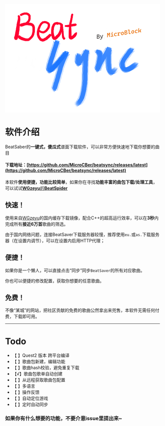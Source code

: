 ![](resources/beatsync.png)

# 软件介绍
BeatSaber的**一键式，傻瓜式**谱面下载软件，可以非常方便快速地下载你想要的曲目
#### 下载地址：[https://github.com/MicroCBer/beatsync/releases/latest](https://github.com/MicroCBer/beatsync/releases/latest)

本软件**使用便捷，功能比较简单**，如果你在寻找**功能丰富的曲包下载/处理工具**，可以试试[**WGzeyu**的**BeatSpider**](https://github.com/WGzeyu/BeatSpider)

## 快速！
使用来自[WGzeyu](https://bs-wgzeyu.gtxcn.com/)的国内缓存下载镜像，配合C++的超高运行效率，可以在**3秒**内完成所有**接近6万首**歌曲的筛选。

由于国内网络问题，连接BeatSaver下载服务器较慢，推荐使用`eu.`或`as.`下载服务器（在设置内调节），可以在设置内启用HTTP代理；
## 便捷！
如果你是一个懒人，可以直接点击“同步”同步`BeatSaver`的所有对应歌曲。

你也可以便捷的修改配置，获取你想要的任意歌曲。
## 免费！
不像“某城”的网站，把社区贡献的免费的歌曲公然拿出来兜售，本软件无需任何付费，下载即可用。

------

# Todo
- 【 】Quest2 版本 跨平台编译
- 【 】歌曲包新建，编辑功能
- 【 】歌曲hash校验，避免重复下载
- 【√】歌曲包歌单自动创建
- 【 】从远程获取歌曲包配置
- 【 】多语言
- 【 】操作反馈
- 【 】自动定位游戏
- 【 】定时自动同步

### 如果你有什么想要的功能，不要介意issue里提出来~
